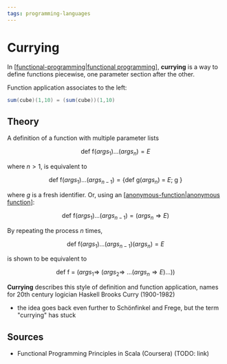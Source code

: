 ```yaml
---
tags: programming-languages
---
```


# Currying

In [[functional-programming|functional programming]], **currying** is a way to define functions piecewise, one parameter section after the other.

Function application associates to the left:

```scala
sum(cube)(1,10) = (sum(cube))(1,10)
```

## Theory

A definition of a function with multiple parameter lists

$$
\text{def f($args_1$)...($args_n)$} = E
$$

where $n > 1$, is equivalent to

$$
\text{def f($args_1$)...($args_{n-1})$} = \text{\{ def g($args_n$) = $E$; g \}}
$$

where $g$ is a fresh identifier. Or, using an [[anonymous-function|anonymous function]]:

$$
\text{def f($args_1$)...($args_{n-1})$} = (args_n \Rightarrow E )
$$

By repeating the process $n$ times,

$$
\text{def f($args_1$)...($args_{n-1})(args_n)$} = E
$$

is shown to be equivalent to

$$
\text{def f = ($args_1 \Rightarrow$ ($args_2 \Rightarrow$ ...($args_n \Rightarrow E$)...))}
$$

**Currying** describes this style of definition and function application, names for 20th century logician Haskell Brooks Curry (1900-1982)

- the idea goes back even further to Schönfinkel and Frege, but the term "currying" has stuck

## Sources

- Functional Programming Principles in Scala (Coursera) (TODO: link)

[//begin]: # "Autogenerated link references for markdown compatibility"
[functional-programming|functional programming]: functional-programming "Functional programming"
[anonymous-function|anonymous function]: anonymous-function "Anonymous function"
[//end]: # "Autogenerated link references"
